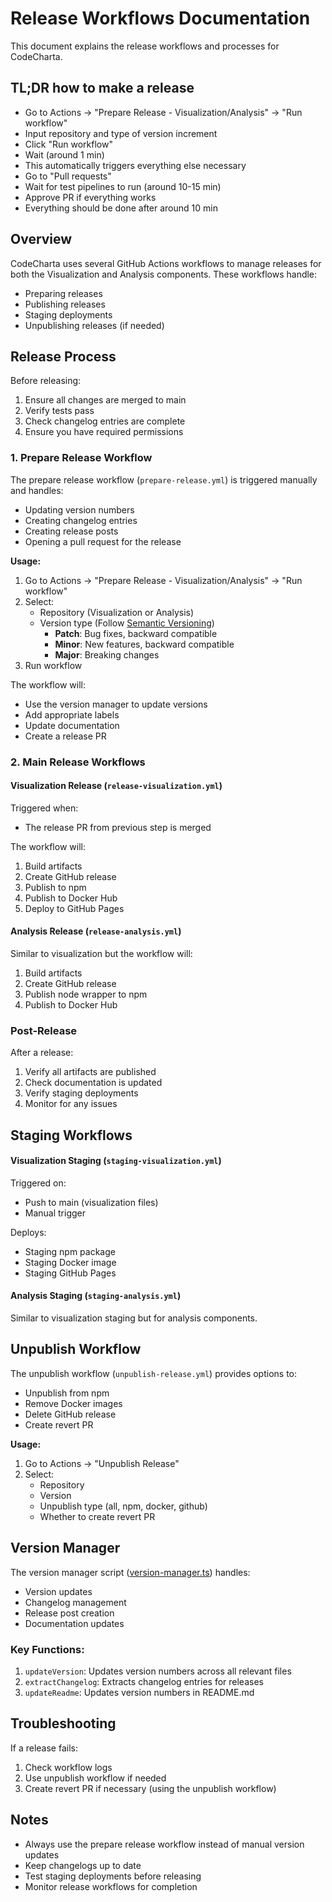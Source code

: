 # Release Workflows Documentation

This document explains the release workflows and processes for CodeCharta.

## TL;DR how to make a release
- Go to Actions → "Prepare Release - Visualization/Analysis" → "Run workflow"
- Input repository and type of version increment
- Click "Run workflow"
- Wait (around 1 min)
- This automatically triggers everything else necessary
- Go to "Pull requests"
- Wait for test pipelines to run (around 10-15 min)
- Approve PR if everything works
- Everything should be done after around 10 min

## Overview

CodeCharta uses several GitHub Actions workflows to manage releases for both the Visualization and Analysis components. These workflows handle:
- Preparing releases
- Publishing releases
- Staging deployments
- Unpublishing releases (if needed)

## Release Process

Before releasing:
1. Ensure all changes are merged to main
2. Verify tests pass
3. Check changelog entries are complete
4. Ensure you have required permissions

### 1. Prepare Release Workflow

The prepare release workflow (`prepare-release.yml`) is triggered manually and handles:

- Updating version numbers
- Creating changelog entries
- Creating release posts
- Opening a pull request for the release

**Usage:**
1. Go to Actions → "Prepare Release - Visualization/Analysis" → "Run workflow"
2. Select:
   - Repository (Visualization or Analysis)
   - Version type (Follow [Semantic Versioning](http://semver.org/))
     - **Patch**: Bug fixes, backward compatible
     - **Minor**: New features, backward compatible
     - **Major**: Breaking changes
3. Run workflow

The workflow will:
- Use the version manager to update versions
- Add appropriate labels
- Update documentation
- Create a release PR

### 2. Main Release Workflows

#### Visualization Release (`release-visualization.yml`)

Triggered when:
- The release PR from previous step is merged

The workflow will:
1. Build artifacts
2. Create GitHub release
3. Publish to npm
4. Publish to Docker Hub
5. Deploy to GitHub Pages

#### Analysis Release (`release-analysis.yml`)

Similar to visualization but the workflow will:
1. Build artifacts
2. Create GitHub release
3. Publish node wrapper to npm
4. Publish to Docker Hub

### Post-Release

After a release:
1. Verify all artifacts are published
2. Check documentation is updated
3. Verify staging deployments
4. Monitor for any issues

## Staging Workflows

#### Visualization Staging (`staging-visualization.yml`)

Triggered on:
- Push to main (visualization files)
- Manual trigger

Deploys:
- Staging npm package
- Staging Docker image
- Staging GitHub Pages

#### Analysis Staging (`staging-analysis.yml`)

Similar to visualization staging but for analysis components.

## Unpublish Workflow

The unpublish workflow (`unpublish-release.yml`) provides options to:
- Unpublish from npm
- Remove Docker images
- Delete GitHub release
- Create revert PR

**Usage:**
1. Go to Actions → "Unpublish Release"
2. Select:
   - Repository
   - Version
   - Unpublish type (all, npm, docker, github)
   - Whether to create revert PR

## Version Manager

The version manager script ([version-manager.ts](../.github/workflows/scripts/version-manager.ts)) handles:
- Version updates
- Changelog management
- Release post creation
- Documentation updates

### Key Functions:

1. `updateVersion`: Updates version numbers across all relevant files
2. `extractChangelog`: Extracts changelog entries for releases
3. `updateReadme`: Updates version numbers in README.md

## Troubleshooting

If a release fails:
1. Check workflow logs
2. Use unpublish workflow if needed
3. Create revert PR if necessary (using the unpublish workflow)

## Notes

- Always use the prepare release workflow instead of manual version updates
- Keep changelogs up to date
- Test staging deployments before releasing
- Monitor release workflows for completion
